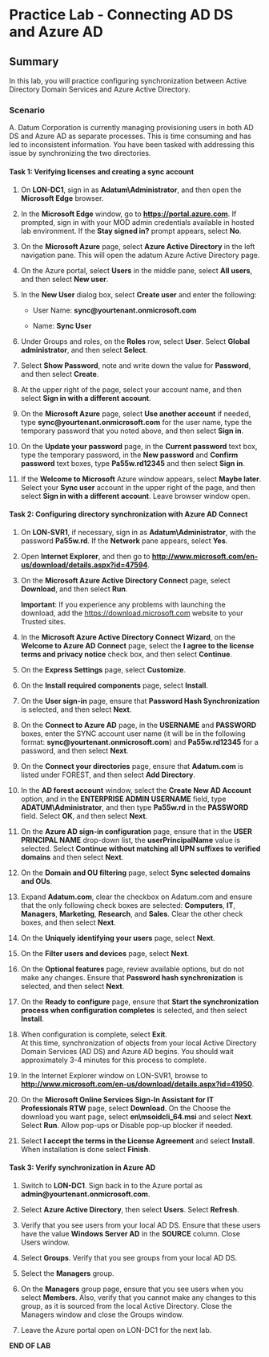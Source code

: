 # Practice Lab - Connecting AD DS and Azure AD

## Summary

In this lab, you will practice configuring synchronization between Active Directory Domain Services and Azure Active Directory.

### Scenario

A. Datum Corporation is currently managing provisioning users in both AD DS and Azure AD as separate processes.  This is time consuming and has led to inconsistent information. You have been tasked with addressing this issue by synchronizing the two directories.

#### Task 1: Verifying licenses and creating a sync account

1.  On **LON-DC1**, sign in as **Adatum\\Administrator**, and then open the
    **Microsoft Edge** browser.

2.  In the **Microsoft Edge** window, go to **https://portal.azure.com**. If
    prompted, sign in with your MOD admin credentials available in hosted lab
    environment. If the **Stay signed in?** prompt appears, select **No**.

3.  On the **Microsoft Azure** page, select **Azure Active Directory** in the
    left navigation pane. This will open the adatum Azure Active Directory page.

4.  On the Azure portal, select **Users** in the middle pane, select **All
    users**, and then select **New user**.

5.  In the **New User** dialog box, select **Create user** and enter the following:

    -  User Name: **sync\@yourtenant.onmicrosoft.com**

    -  Name: **Sync User**

6. Under Groups and roles, on the **Roles** row, select **User**. 
    Select **Global administrator**, and then select **Select**.

7.  Select **Show Password**, note and write down the value for **Password**, and
    then select **Create**.

8.  At the upper right of the page, select your account name, and then select
    **Sign in with a different account**.

9. On the **Microsoft Azure** page, select **Use another account** if needed,
    type **sync\@yourtenant.onmicrosoft.com** for the user name, type the
    temporary password that you noted above, and then select **Sign in**.

10. On the **Update your password** page, in the **Current password** text box,
    type the temporary password, in the **New password** and **Confirm
    password** text boxes, type **Pa55w.rd12345** and then select **Sign in**.

11. If the **Welcome to Microsoft** Azure window appears, select **Maybe later**.
    Select your **Sync user** account in the upper right of the page, and then
    select **Sign in with a different account**. Leave browser window open.

#### Task 2: Configuring directory synchronization with Azure AD Connect

1.  On **LON-SVR1**, if necessary, sign in as **Adatum\\Administrator**, with
    the password **Pa55w.rd**. If the **Network** pane appears, select **Yes**.

2.  Open **Internet Explorer**, and then go to
    **http://www.microsoft.com/en-us/download/details.aspx?id=47594**.

3.  On the **Microsoft Azure Active Directory Connect** page, select
    **Download**, and then select **Run**. 
    
    **Important**: If you experience any problems
    with launching the download, add the https://download.microsoft.com website
    to your Trusted sites.

4.  In the **Microsoft Azure Active Directory Connect Wizard**, on the **Welcome
    to Azure AD Connect** page, select the **I agree to the license terms and
    privacy notice** check box, and then select **Continue**.

5.  On the **Express Settings** page, select **Customize**.

6.  On the **Install required components** page, select **Install**.

7.  On the **User sign-in** page, ensure that **Password Hash Synchronization**
    is selected, and then select **Next**.

8.  On the **Connect to Azure AD** page, in the **USERNAME** and **PASSWORD**
    boxes, enter the SYNC account user name (it will be in the following format:
    **sync\@yourtenant.onmicrosoft.com**) and **Pa55w.rd12345** for a password, and
    then select **Next**.

9.  On the **Connect your directories** page, ensure that **Adatum.com** is listed
    under FOREST, and then select **Add Directory**.

10. In the **AD forest account** window, select the **Create New AD Account**
    option, and in the **ENTERPRISE ADMIN USERNAME** field, type
    **ADATUM\\Administrator**, and then type **Pa55w.rd** in the **PASSWORD**
    field. Select **OK**, and then select **Next**.

11. On the **Azure AD sign-in configuration** page, ensure that in the **USER
    PRINCIPAL NAME** drop-down list, the **userPrincipalName** value is
    selected. Select **Continue without matching all UPN suffixes to verified
    domains** and then select **Next**.

12. On the **Domain and OU filtering** page, select **Sync selected domains and
    OUs**.

13. Expand **Adatum.com**, clear the checkbox on Adatum.com and ensure that the
    only following check boxes are selected: **Computers**, **IT**,
    **Managers**, **Marketing**, **Research**, and **Sales**. Clear the other
    check boxes, and then select **Next**.

14. On the **Uniquely identifying your users** page, select **Next**.

15. On the **Filter users and devices** page, select **Next**.

16. On the **Optional features** page, review available options, but do not make
    any changes. Ensure that **Password hash synchronization** is selected, and
    then select **Next**.

17. On the **Ready to configure** page, ensure that **Start the synchronization
    process when configuration completes** is selected, and then select
    **Install**.

18. When configuration is complete, select **Exit**.  
    At this time, synchronization of objects from your local Active Directory
    Domain Services (AD DS) and Azure AD begins. You should wait approximately
    3-4 minutes for this process to complete.

19. In the Internet Explorer window on LON-SVR1, browse to
    **http://www.microsoft.com/en-us/download/details.aspx?id=41950**.

20. On the **Microsoft Online Services Sign-In Assistant for IT Professionals
    RTW** page, select **Download**. On the Choose the download you want page,
    select **en\\msoidcli_64.msi** and select **Next**. Select **Run**. Allow pop-ups
    or Disable pop-up blocker if needed.

21. Select **I accept the terms in the License Agreement** and select **Install**.
    When installation is done select **Finish**.

#### Task 3: Verify synchronization in Azure AD

1.  Switch to **LON-DC1**. Sign back in to the Azure portal as **admin\@yourtenant.onmicrosoft.com**.

2.  Select  **Azure Active Directory**, then select **Users**. Select **Refresh**.

3.  Verify that you see users from your local AD DS. Ensure that these users
    have the value **Windows Server AD** in the **SOURCE** column. Close Users
    window.

4.  Select **Groups**. Verify that you see groups from your local AD DS.

5.  Select the **Managers** group.

6.  On the **Managers** group page, ensure that you see users when you select
    **Members**. Also, verify that you cannot make any changes to this group, as
    it is sourced from the local Active Directory. Close the Managers window and
    close the Groups window.

7.  Leave the Azure portal open on LON-DC1 for the next lab.

**END OF LAB**